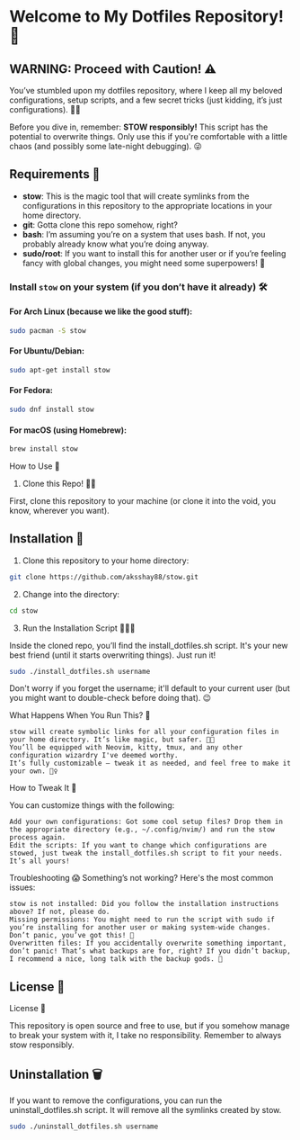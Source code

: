 # Welcome to My Dotfiles Repository! 🎉

## WARNING: Proceed with Caution! ⚠️

You’ve stumbled upon my dotfiles repository, where I keep all my beloved configurations, setup scripts, and a few secret tricks (just kidding, it’s just configurations). 🧙‍♂️

Before you dive in, remember: **STOW responsibly!** This script has the potential to overwrite things. Only use this if you're comfortable with a little chaos (and possibly some late-night debugging). 😜

## Requirements 🚀

- **stow**: This is the magic tool that will create symlinks from the configurations in this repository to the appropriate locations in your home directory.
- **git**: Gotta clone this repo somehow, right?
- **bash**: I’m assuming you’re on a system that uses bash. If not, you probably already know what you’re doing anyway.
- **sudo/root**: If you want to install this for another user or if you’re feeling fancy with global changes, you might need some superpowers! 💪

### Install `stow` on your system (if you don’t have it already) 🛠️

#### For Arch Linux (because we like the good stuff):

```bash
sudo pacman -S stow
```

#### For Ubuntu/Debian:

```bash
sudo apt-get install stow
```

#### For Fedora:

```bash
sudo dnf install stow
```

#### For macOS (using Homebrew):

```bash
brew install stow
```

How to Use 🚀

1. Clone this Repo! 🚗💨

First, clone this repository to your machine (or clone it into the void, you know, wherever you want).

## Installation 🚀

1. Clone this repository to your home directory:

```bash
git clone https://github.com/aksshay88/stow.git
```

2. Change into the directory:

```bash
cd stow
```

3. Run the Installation Script 🏃‍♂️💨

Inside the cloned repo, you’ll find the install_dotfiles.sh script. It's your new best friend (until it starts overwriting things). Just run it!

```bash
sudo ./install_dotfiles.sh username
```

Don't worry if you forget the username; it'll default to your current user (but you might want to double-check before doing that). 😉

What Happens When You Run This? 🤔

    stow will create symbolic links for all your configuration files in your home directory. It’s like magic, but safer. 🎩✨
    You’ll be equipped with Neovim, kitty, tmux, and any other configuration wizardry I've deemed worthy.
    It’s fully customizable – tweak it as needed, and feel free to make it your own. 🤹‍♀️

How to Tweak It 🤔

You can customize things with the following:

    Add your own configurations: Got some cool setup files? Drop them in the appropriate directory (e.g., ~/.config/nvim/) and run the stow process again.
    Edit the scripts: If you want to change which configurations are stowed, just tweak the install_dotfiles.sh script to fit your needs. It’s all yours!

Troubleshooting 😱
Something’s not working? Here's the most common issues:

    stow is not installed: Did you follow the installation instructions above? If not, please do.
    Missing permissions: You might need to run the script with sudo if you’re installing for another user or making system-wide changes. Don’t panic, you’ve got this! 💪
    Overwritten files: If you accidentally overwrite something important, don’t panic! That’s what backups are for, right? If you didn’t backup, I recommend a nice, long talk with the backup gods. 😬

## License 📜

License 📜

This repository is open source and free to use, but if you somehow manage to break your system with it, I take no responsibility. Remember to always stow responsibly.

## Uninstallation 🗑️

If you want to remove the configurations, you can run the uninstall_dotfiles.sh script. It will remove all the symlinks created by stow.

```bash
sudo ./uninstall_dotfiles.sh username
```

